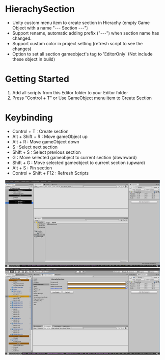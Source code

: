 # HierachySection
- Unity custom menu item to create section in Hierachy (empty Game Object with a name "--- Section ---")
- Support rename, automatic adding prefix ("---") when section name has changed.
- Support custom color in project setting (refresh script to see the changes)
- Option to set all section gameobject's tag to 'EditorOnly' (Not include these object in build)

# Getting Started
1) Add all scripts from this Editor folder to your Editor folder
2) Press "Control + T" or Use GameObject menu item to Create Section

# Keybinding
- Control + T : Create section
- Alt + Shift + R : Move gameObject up
- Alt + R : Move gameObject down
- S : Select next section
- Shift + S : Select previous section
- G : Move selected gameobject to current section (downward)
- Shift + G : Move selected gameobject to current section (upward)
- Alt + S : Pin section
- Control + Shift + F12 : Refresh Scripts

![screenshot](screenshot/screenshot1.png)
![screenshot](screenshot/screenshot2.png)
